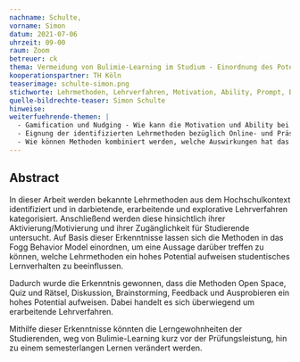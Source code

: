```yaml
---
nachname: Schulte,
vorname: Simon
datum: 2021-07-06
uhrzeit: 09-00
raum: Zoom
betreuer: ck
thema: Vermeidung von Bulimie-Learning im Studium - Einordnung des Potentials unterschiedlicher Lehrmethoden für Verhaltensänderungen
kooperationspartner: TH Köln
teaserimage: schulte-simon.png
stichworte: Lehrmethoden, Lehrverfahren, Motivation, Ability, Prompt, Behavior, Habit, B.J. Fogg
quelle-bildrechte-teaser: Simon Schulte
hinweise:
weiterfuehrende-themen: |
  - Gamification und Nudging - Wie kann die Motivation und Ability bei Lehrmethoden verbessert werden?
  - Eignung der identifizierten Lehrmethoden bezüglich Online- und Präsenzlehre 
  - Wie können Methoden kombiniert werden, welche Auswirkungen hat das auf die Motivation und die Ability?
---
```


## Abstract

In dieser Arbeit werden bekannte Lehrmethoden aus dem Hochschulkontext identifiziert und in darbietende, erarbeitende und explorative Lehrverfahren kategorisiert. 
Anschließend werden diese hinsichtlich ihrer Aktivierung/Motivierung und ihrer Zugänglichkeit für Studierende untersucht. 
Auf Basis dieser Erkenntnisse lassen sich die Methoden in das Fogg Behavior Model einordnen, um eine Aussage darüber treffen zu können, welche Lehrmethoden ein hohes Potential aufweisen studentisches Lernverhalten zu beeinflussen.

Dadurch wurde die Erkenntnis gewonnen, dass die Methoden Open Space, Quiz und Rätsel, Diskussion, Brainstorming, Feedback und Ausprobieren ein hohes Potential aufweisen.
Dabei handelt es sich überwiegend um erarbeitende Lehrverfahren.

Mithilfe dieser Erkenntnisse könnten die Lerngewohnheiten der Studierenden, weg von Bulimie-Learning kurz vor der Prüfungsleistung, hin zu einem semesterlangen Lernen verändert werden.

